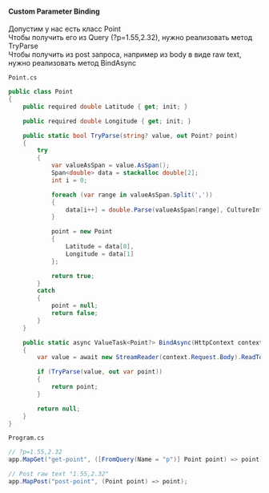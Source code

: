 #### Custom Parameter Binding

Допустим у нас есть класс Point \
Чтобы получить его из Query (?p=1.55,2.32), нужно реализовать метод TryParse \
Чтобы получить из post запроса, например из body в виде raw text, нужно реализовать метод BindAsync

`Point.cs`

```C#
public class Point
{
    public required double Latitude { get; init; }

    public required double Longitude { get; init; }

    public static bool TryParse(string? value, out Point? point)
    {
        try
        {
            var valueAsSpan = value.AsSpan();
            Span<double> data = stackalloc double[2];
            int i = 0;

            foreach (var range in valueAsSpan.Split(','))
            {
                data[i++] = double.Parse(valueAsSpan[range], CultureInfo.InvariantCulture);
            }

            point = new Point
            {
                Latitude = data[0],
                Longitude = data[1]
            };

            return true;
        }
        catch
        {
            point = null;
            return false;
        }
    }

    public static async ValueTask<Point?> BindAsync(HttpContext context, ParameterInfo parameterInfo)
    {
        var value = await new StreamReader(context.Request.Body).ReadToEndAsync();

        if (TryParse(value, out var point))
        {
            return point;
        }

        return null;
    }
}
```

`Program.cs`

```C#
// ?p=1.55,2.32
app.MapGet("get-point", ([FromQuery(Name = "p")] Point point) => point);

// Post raw text "1.55,2.32"
app.MapPost("post-point", (Point point) => point);
```